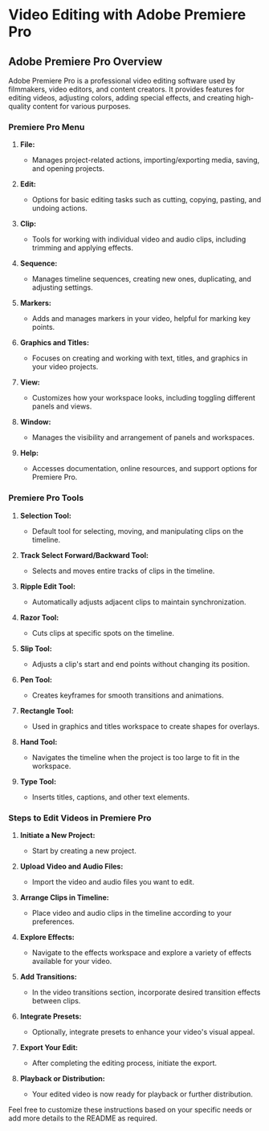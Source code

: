 # Video Editing with Adobe Premiere Pro

## Adobe Premiere Pro Overview

Adobe Premiere Pro is a professional video editing software used by filmmakers, video editors, and content creators. It provides features for editing videos, adjusting colors, adding special effects, and creating high-quality content for various purposes.

### Premiere Pro Menu

1. **File:**

   - Manages project-related actions, importing/exporting media, saving, and opening projects.

2. **Edit:**

   - Options for basic editing tasks such as cutting, copying, pasting, and undoing actions.

3. **Clip:**

   - Tools for working with individual video and audio clips, including trimming and applying effects.

4. **Sequence:**

   - Manages timeline sequences, creating new ones, duplicating, and adjusting settings.

5. **Markers:**

   - Adds and manages markers in your video, helpful for marking key points.

6. **Graphics and Titles:**

   - Focuses on creating and working with text, titles, and graphics in your video projects.

7. **View:**

   - Customizes how your workspace looks, including toggling different panels and views.

8. **Window:**

   - Manages the visibility and arrangement of panels and workspaces.

9. **Help:**
   - Accesses documentation, online resources, and support options for Premiere Pro.

### Premiere Pro Tools

1. **Selection Tool:**

   - Default tool for selecting, moving, and manipulating clips on the timeline.

2. **Track Select Forward/Backward Tool:**

   - Selects and moves entire tracks of clips in the timeline.

3. **Ripple Edit Tool:**

   - Automatically adjusts adjacent clips to maintain synchronization.

4. **Razor Tool:**

   - Cuts clips at specific spots on the timeline.

5. **Slip Tool:**

   - Adjusts a clip's start and end points without changing its position.

6. **Pen Tool:**

   - Creates keyframes for smooth transitions and animations.

7. **Rectangle Tool:**

   - Used in graphics and titles workspace to create shapes for overlays.

8. **Hand Tool:**

   - Navigates the timeline when the project is too large to fit in the workspace.

9. **Type Tool:**
   - Inserts titles, captions, and other text elements.

### Steps to Edit Videos in Premiere Pro

1. **Initiate a New Project:**

   - Start by creating a new project.

2. **Upload Video and Audio Files:**

   - Import the video and audio files you want to edit.

3. **Arrange Clips in Timeline:**

   - Place video and audio clips in the timeline according to your preferences.

4. **Explore Effects:**

   - Navigate to the effects workspace and explore a variety of effects available for your video.

5. **Add Transitions:**

   - In the video transitions section, incorporate desired transition effects between clips.

6. **Integrate Presets:**

   - Optionally, integrate presets to enhance your video's visual appeal.

7. **Export Your Edit:**

   - After completing the editing process, initiate the export.

8. **Playback or Distribution:**
   - Your edited video is now ready for playback or further distribution.

Feel free to customize these instructions based on your specific needs or add more details to the README as required.
